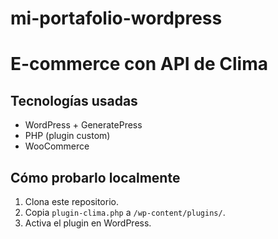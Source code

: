 # mi-portafolio-wordpress
# E-commerce con API de Clima  

## Tecnologías usadas  
- WordPress + GeneratePress  
- PHP (plugin custom)  
- WooCommerce  

## Cómo probarlo localmente  
1. Clona este repositorio.  
2. Copia `plugin-clima.php` a `/wp-content/plugins/`.  
3. Activa el plugin en WordPress.  

